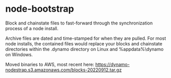 # node-bootstrap

Block and chainstate files to fast-forward through the synchronization process of a node install.

Archive files are dated and time-stamped for when they are pulled.
For most node installs, the contained files would replace your blocks and chainstate directories within the .dynamo directory on Linux and %appdata%\dynamo on Windows.

Moved binaries to AWS, most recent here:
https://dynamo-nodestrap.s3.amazonaws.com/blocks-20220912.tar.gz
